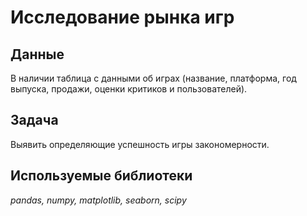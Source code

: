 # Исследование рынка игр
## Данные
В наличии таблица с данными об играх (название, платформа, год выпуска, продажи, оценки критиков и пользователей).

## Задача
Выявить определяющие успешность игры закономерности.

## Используемые библиотеки
*pandas, numpy, matplotlib, seaborn, scipy*
